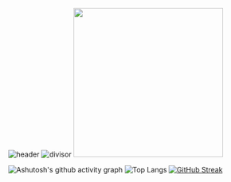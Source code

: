 ![header](https://github.com/user-attachments/assets/83d4b647-7ca6-4da5-9f63-f2a352679fe4)
![divisor](https://github.com/Thamine-S/Thamine-S/assets/171283820/512ae14d-9517-444e-9d49-c67d3c09c077)
<a href="https://thamine-s.github.io/Portifolio/">
   <img src="https://github.com/user-attachments/assets/fd2dbcc0-4cf8-4189-a28d-40c6efc56483" width="300" >
</a>
<!--<a href="https://github.com/Thamine-S/Thamine-S/blob/main/Bootcamps.md">
   <img src="https://github.com/Thamine-S/Thamine-S/assets/171283820/17788064-1d82-43ea-96b8-5678ab471629" width="200" >
</a>-->


![Ashutosh's github activity graph](https://github-readme-activity-graph.vercel.app/graph?username=Thamine-S&theme=nightowl)
![Top Langs](https://github-readme-stats.vercel.app/api/top-langs/?username=Thamine-S&layout=compact&bg_color=011627&border_color=761EE7&title_color=939EFF&text_color=FFE6E6)
[![GitHub Streak](https://streak-stats.demolab.com/?user=Thamine-S&theme=bear&background=011627&border=761EE7&dates=939EFF)](https://git.io/streak-stats)
